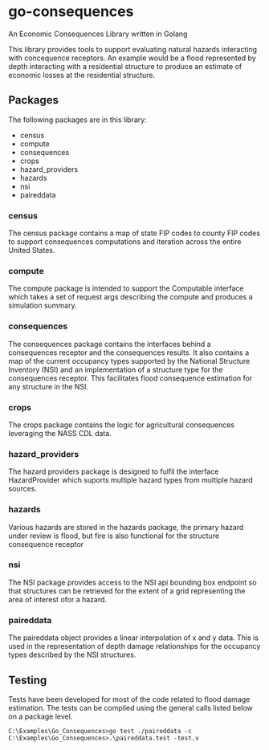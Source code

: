 # go-consequences

An Economic Consequences Library written in Golang

This library provides tools to support evaluating natural hazards interacting with concequence receptors. An example would be a flood represented by depth interacting with a residential structure to produce an estimate of economic losses at the residential structure.

## Packages
The following packages are in this library:
- census
- compute
- consequences
- crops
- hazard_providers
- hazards
- nsi
- paireddata

### census
The census package contains a map of state FIP codes to county FIP codes to support consequences computations and iteration across the entire United States.

### compute
The compute package is intended to support the Computable interface which takes a set of request args describing the compute and produces a simulation summary.

### consequences
The consequences package contains the interfaces behind a consequences receptor and the consequences results. It also contains a map of the current occupancy types supported by the National Structure Inventory (NSI) and an implementation of a structure type for the consequences receptor. This facilitates flood consequence estimation for any structure in the NSI.

### crops
The crops package contains the logic for agricultural consequences leveraging the NASS CDL data.

### hazard_providers
The hazard providers package is designed to fulfil the interface HazardProvider which suports multiple hazard types from multiple hazard sources.

### hazards
Various hazards are stored in the hazards package, the primary hazard under review is flood, but fire is also functional for the structure consequence receptor

### nsi
The NSI package provides access to the NSI api bounding box endpoint so that structures can be retrieved for the extent of a grid representing the area of interest ofor a hazard.

### paireddata
The paireddata object provides a linear interpolation of x and y data. This is used in the representation of depth damage relationships for the occupancy types described by the NSI structures. 

## Testing
Tests have been developed for most of the code related to flood damage estimation. The tests can be compiled using the general calls listed below on a package level. 

```
C:\Examples\Go_Consequences>go test ./paireddata -c
C:\Examples\Go_Consequences>.\paireddata.test -test.v